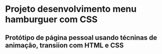 # Projeto desenvolvimento menu hamburguer com CSS
## Protótipo de página pessoal usando técninas de animação, transiion com HTML e CSS

